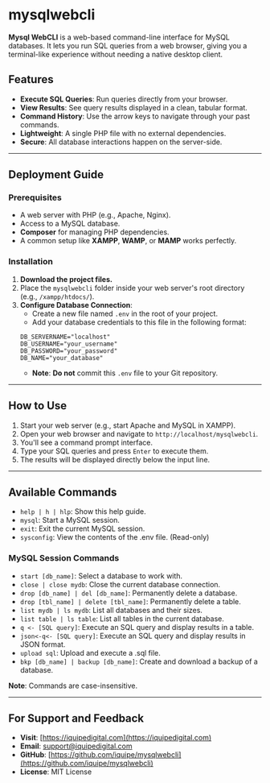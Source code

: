 # mysqlwebcli

**Mysql WebCLI** is a web-based command-line interface for MySQL databases. It lets you run SQL queries from a web browser, giving you a terminal-like experience without needing a native desktop client.

## Features

  * **Execute SQL Queries**: Run queries directly from your browser.
  * **View Results**: See query results displayed in a clean, tabular format.
  * **Command History**: Use the arrow keys to navigate through your past commands.
  * **Lightweight**: A single PHP file with no external dependencies.
  * **Secure**: All database interactions happen on the server-side.

-----

## Deployment Guide

### Prerequisites

  * A web server with PHP (e.g., Apache, Nginx).
  * Access to a MySQL database.
  * **Composer** for managing PHP dependencies.
  * A common setup like **XAMPP**, **WAMP**, or **MAMP** works perfectly.

### Installation

1.  **Download the project files.**
2.  Place the `mysqlwebcli` folder inside your web server's root directory (e.g., `/xampp/htdocs/`).
3.  **Configure Database Connection**:
      * Create a new file named `.env` in the root of your project.
      * Add your database credentials to this file in the following format:
    <!-- end list -->
    ```plaintext
    DB_SERVERNAME="localhost"
    DB_USERNAME="your_username"
    DB_PASSWORD="your_password"
    DB_NAME="your_database"
    ```
      * **Note**: **Do not** commit this `.env` file to your Git repository.

-----

## How to Use

1.  Start your web server (e.g., start Apache and MySQL in XAMPP).
2.  Open your web browser and navigate to `http://localhost/mysqlwebcli`.
3.  You'll see a command prompt interface.
4.  Type your SQL queries and press `Enter` to execute them.
5.  The results will be displayed directly below the input line.

-----

## Available Commands

  * `help | h | hlp`: Show this help guide.
  * `mysql`: Start a MySQL session.
  * `exit`: Exit the current MySQL session.
  * `sysconfig`: View the contents of the .env file. (Read-only)

### MySQL Session Commands

  * `start [db_name]`: Select a database to work with.
  * `close | close mydb`: Close the current database connection.
  * `drop [db_name] | del [db_name]`: Permanently delete a database.
  * `drop [tbl_name] | delete [tbl_name]`: Permanently delete a table.
  * `list mydb | ls mydb`: List all databases and their sizes.
  * `list table | ls table`: List all tables in the current database.
  * `q <- [SQL query]`: Execute an SQL query and display results in a table.
  * `json<-q<- [SQL query]`: Execute an SQL query and display results in JSON format.
  * `upload sql`: Upload and execute a .sql file.
  * `bkp [db_name] | backup [db_name]`: Create and download a backup of a database.

**Note**: Commands are case-insensitive.

-----

## For Support and Feedback

  * **Visit**: [https://iquipedigital.com](https://iquipedigital.com)
  * **Email**: support@iquipedigital.com
  * **GitHub**: [https://github.com/iquipe/mysqlwebcli](https://github.com/iquipe/mysqlwebcli)
  * **License**: MIT License